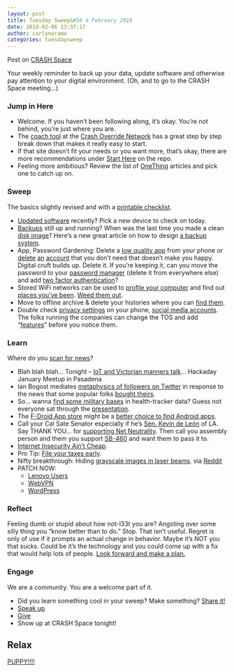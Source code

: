 ```yaml
---
layout: post
title: Tuesday Sweep&#58 6 February 2018
date: 2018-02-06 13:37:17
author: carlynorama
categories: tuesdaysweep
---
```


Post on [CRASH Space](https://blog.crashspace.org/2018/02/tuesday-sweep-6-february-2018/)


Your weekly reminder to back up your data, update software and otherwise pay attention to your digital environment. (Oh, and to go to the CRASH Space meeting…)

### Jump in Here

*   Welcome. If you haven’t been following along, it’s okay. You’re not behind, you’re just where you are.
*   The [coach tool](http://www.crashoverridenetwork.com/coach.html) at the [Crash Override Network](http://www.crashoverridenetwork.com/) has a great step by step break down that makes it really easy to start.
*   If that site doesn’t fit your needs or you want more, that’s okay, there are more recommendations under [Start Here](https://carlynorama.github.io/tuesday/start/) on the repo.
*   Feeling more ambitious? Review the list of [OneThing](https://blog.crashspace.org/tag/onething/) articles and pick one to catch up on.

### Sweep

The basics slightly revised and with a [printable checklist](https://carlynorama.github.io/tuesday/sweep/printable_checklist.html).

*   [Updated software](https://blog.crashspace.org/2016/12/one-thing-to-do-today-tuesday-routine-update-everything/) recently? Pick a new device to check on today.
*   [Backups](https://blog.crashspace.org/2016/11/one-thing-to-do-today-tuesday-sweep-where-are-your-backups/) still up and running? When was the last time you made a clean [disk image](https://blog.crashspace.org/2017/01/one-thing-to-do-today-keep-a-clean-disk-image-on-hand/)? Here’s a new great article on how to design [a backup system](https://www.grahamcluley.com/create-robust-data-backup-plan-make-sure-works/).
*   App, Password Gardening: Delete a [low quality app](https://blog.crashspace.org/2016/12/one-thing-to-do-today-institute-beyonce-rules-for-vetting-apps/) from your phone or [delete](https://blog.crashspace.org/2016/12/one-thing-to-do-today-turn-off-image-loading-for-email/) [an](https://blog.crashspace.org/2016/12/one-thing-to-do-today-turn-off-image-loading-for-email/) [account](https://blog.crashspace.org/2016/11/one-thing-to-do-today-delete-your-account/) that you don’t need that doesn’t make you happy. Digital cruft builds up. Delete it. If you’re keeping it, can you move the password to your [password manager](https://blog.crashspace.org/2016/11/one-thing-to-do-today-what-passwords-do-you-have-anyway/) (delete it from everywhere else) and add [two factor authentication](https://blog.crashspace.org/2016/11/one-thing-to-do-today-enable-two-factor-authorization/)?
*   Stored WiFi networks can be used to [profile your computer](https://www.theatlantic.com/technology/archive/2017/04/when-apps-collude-to-steal-your-data/522177/) and find out [places you’ve been](https://www.eff.org/deeplinks/2014/07/your-android-device-telling-world-where-youve-been). [Weed them out](http://www.tomsguide.com/faq/id-2322427/erase-previous-connections-laptop.html).
*   Move to offline archive & delete your histories where you can [find them](https://support.google.com/accounts/answer/7028918).
*   Double check [privacy settings](https://blog.crashspace.org/2016/12/one-thing-to-do-today-if-one-must-use-social-media-follow-army-rules/) on your phone, [social media accounts](https://ssd.eff.org/en/module/protecting-yourself-social-networks). The folks running the companies can change the TOS and add “[features](https://ssd.eff.org/en/module/facebook-groups-reducing-risks)” before you notice them.

### Learn

Where do you [scan for news](https://carlynorama.github.io/tuesday/learn/)?

*   Blah blah blah… Tonight – [IoT and Victorian manners talk](https://www.meetup.com/Hackaday-Los-Angeles/events/246422397/)… Hackaday January Meetup in Pasadena
*   Ian Bogost mediates [metaphysics of followers on Twitter](https://www.theatlantic.com/technology/archive/2018/01/all-followers-are-fake-followers/551789/) in response to the news that some popular folks [bought theirs](https://www.nytimes.com/interactive/2018/01/27/technology/social-media-bots.html).
*   So… wanna [find some military bases](https://www.wired.com/story/strava-heat-map-military-bases-fitness-trackers-privacy/) in health-tracker data? Guess not everyone sat through the [presentation](https://blog.crashspace.org/2016/12/one-thing-to-do-today-if-one-must-use-social-media-follow-army-rules/).
*   The [F-Droid App store](https://f-droid.org/en/) might be a [better choice to find Android apps](https://www.wired.com/story/android-users-to-avoid-malware-ditch-googles-app-store/).
*   Call your Cal Sate Senator especially if he’s [Sen. Kevin de León](http://sd24.senate.ca.gov/) of LA. Say THANK YOU… for [supporting Net Neutrality](https://arstechnica.com/tech-policy/2018/01/california-senate-approves-net-neutrality-law-in-defiance-of-fcc/). Then call you assembly person and them you support [SB-460](https://leginfo.legislature.ca.gov/faces/billTextClient.xhtml?bill_id=201720180SB460) and want them to pass it to.
*   [Internet Insecurity Ain’t Cheap](https://www.schneier.com/blog/archives/2018/01/estimating_the_.html).
*   Pro Tip: [File your taxes early](https://krebsonsecurity.com/2018/01/file-your-taxes-before-scammers-do-it-for-you/).
*   Nifty breakthrough: Hiding [grayscale images in laser beams](https://www.nature.com/articles/lsa2017129). via [Reddit](https://www.reddit.com/r/science/comments/7tx993/highresolution_grayscale_image_hidden_in_a_laser/)
*   PATCH NOW:
    *   [Lenovo Users](https://arstechnica.com/information-technology/2018/01/lenovo-fixes-hard-coded-password-and-weak-crypto-in-fingerprint-manager/)
    *   [WebVPN](https://arstechnica.com/information-technology/2018/01/cisco-drops-a-mega-vulnerability-alert-for-vpn-devices/)
    *   [WordPress](https://arstechnica.com/information-technology/2018/01/more-than-2000-wordpress-websites-are-infected-with-a-keylogger/)

### Reflect

Feeling dumb or stupid about how not-l33t you are? Angsting over some silly thing you “know better than to do.” Stop. That isn’t useful. Regret is only of use if it prompts an actual change in behavior. Maybe it’s NOT you that sucks. Could be it’s the technology and you could come up with a fix that would help lots of people. [Look forward and make a plan.](https://blog.crashspace.org/2016/11/one-thing-to-do-today-add-self-review-to-tuesday-checklist/)

### Engage

We are a community. You are a welcome part of it.

*   Did you learn something cool in your sweep? Make something? [Share it!](https://blog.crashspace.org/2017/05/tuesday-sweep-9-may-2017/)
*   [Speak up](https://blog.crashspace.org/2016/12/one-thing-to-do-today-collect-phone-numbers-for-future-tuesday-sweeps/)
*   [Give](https://blog.crashspace.org/2016/11/one-thing-to-do-today-plan-a-way-to-give-to-the-cause-regularly/)
*   Show up at CRASH Space tonight!

## Relax

[PUPPY!!!!](https://i.imgur.com/nxOU7qr.gifv)
